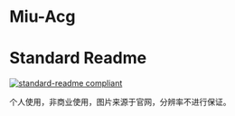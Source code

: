 # Miu-Acg
# Standard Readme
[![standard-readme compliant](https://img.shields.io/badge/readme%20style-standard-brightgreen.svg?style=flat-square)](https://github.com/RichardLitt/standard-readme)

个人使用，非商业使用，图片来源于官网，分辨率不进行保证。
